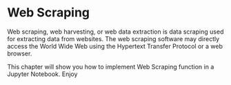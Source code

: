 # Web Scraping

Web scraping, web harvesting, or web data extraction is data scraping used for extracting data from websites. The web scraping software may directly access the World Wide Web using the Hypertext Transfer Protocol or a web browser.

This chapter will show you how to implement Web Scraping function in a Jupyter Notebook. Enjoy
